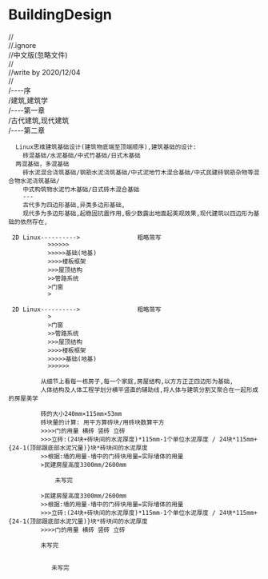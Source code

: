 # BuildingDesign
//                                                              </br>
//.ignore                                                       </br>
//中文版(忽略文件)                                               </br>
//                                                              </br>
//write by 2020/12/04                                           </br>
//                                                              </br>
/----序                                                            </br>
/建筑,建筑学                                                    </br>
/----第一章                                                         </br>
/古代建筑,现代建筑                                               </br>
/----第二章                                                         </br>
  
      Linux思维建筑基础设计(建筑物底端至顶端顺序),建筑基础的设计:
        砖混基础/水泥基础/中式竹基础/日式木基础
      两混基础，多混基础 
        砖水泥混合浇筑基础/钢筋水泥浇筑基础/中式泥地竹木混合基础/中式民建砖钢筋杂物等混合物水泥浇筑基础/
        中式构筑物水泥竹木基础/日式砖木混合基础
        ---
        古代多为四边形基础,异类多边形基础,
        现代多为多边形基础,起稳固抗震作用,极少数露出地面起美观效果,现代建筑以四边形为基础的依然存在,
           
     2D Linux---------->                粗略简写
               >>>>>>
               >>>>>基础(地基)
               >>>>楼板框架
               >>>屋顶结构
               >>管路系统
               >门窗
               >
               
     2D Linux---------->                粗略简写
               >
               >门窗
               >>管路系统
               >>>屋顶结构
               >>>>楼板框架
               >>>>>基础(地基)
               >>>>>>
               
             从细节上看每一栋房子,每一个家庭,房屋结构,以方方正正四边形为基础,
             人体结构及人体工程学划分横平竖直的辅助线,将人体与建筑分割又聚合在一起形成的房屋美学
             
             砖的大小240mm×115mm×53mm 
             砖块量的计算: 用平方算砖块/用砖块数算平方
             >>>>门的用量 横砖 竖砖 立砖 
             >>>立砖:(24块+砖块间的水泥厚度)*115mm-1个单位水泥厚度 / 24块*115mm+{24-1(顶部跟底部水泥冗量)}块*砖块间的水泥厚度
             >>根据:墙的用量-墙中的门砖块用量=实际墙体的用量
             >民建房屋高度3300mm/2600mm 
                 
                 未写完  
             
             >民建房屋高度3300mm/2600mm
             >>根据:墙的用量-墙中的门砖块用量=实际墙体的用量
             >>>立砖:(24块+砖块间的水泥厚度)*115mm-1个单位水泥厚度 / 24块*115mm+{24-1(顶部跟底部水泥冗量)}块*砖块间的水泥厚度
             >>>>门的用量 横砖 竖砖 立砖 
             
             未写完  
               
               
                未写完
               
